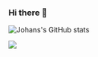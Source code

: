 ### Hi there 👋
![Johans's GitHub stats](https://github-readme-stats.vercel.app/api?username=JohanAnderssonOstling&count_private=true)


<img src="https://github-readme-stats.vercel.app/api/top-langs?username=johanAnderssonOstling?exclude_repo=eBiblis"/>


<!--
**JohanAnderssonOstling/JohanAnderssonOstling** is a ✨ _special_ ✨ repository because its `README.md` (this file) appears on your GitHub profile.

Here are some ideas to get you started:

- 🔭 I’m currently working on ...
- 🌱 I’m currently learning ...
- 👯 I’m looking to collaborate on ...
- 🤔 I’m looking for help with ...
- 💬 Ask me about ...
- 📫 How to reach me: ...
- 😄 Pronouns: ...
- ⚡ Fun fact: ...
-->

